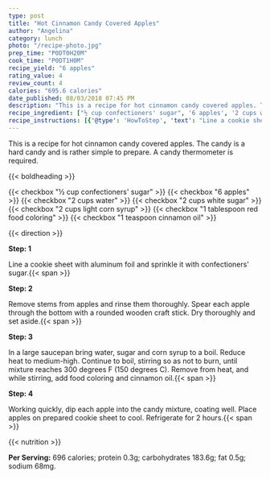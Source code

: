 ```yaml
---
type: post
title: "Hot Cinnamon Candy Covered Apples"
author: "Angelina"
category: lunch
photo: "/recipe-photo.jpg"
prep_time: "P0DT0H20M"
cook_time: "P0DT1H0M"
recipe_yield: "6 apples"
rating_value: 4
review_count: 4
calories: "695.6 calories"
date_published: 08/03/2018 07:45 PM
description: "This is a recipe for hot cinnamon candy covered apples. The candy is a hard candy and is rather simple to prepare.  A candy thermometer is required."
recipe_ingredient: ["½ cup confectioners' sugar", '6 apples', '2 cups water', '2 cups white sugar', '2 cups light corn syrup', '1 tablespoon red food coloring', '1 teaspoon cinnamon oil']
recipe_instructions: [{'@type': 'HowToStep', 'text': "Line a cookie sheet with aluminum foil and sprinkle it with confectioners' sugar.\n"}, {'@type': 'HowToStep', 'text': 'Remove stems from apples and rinse them thoroughly.  Spear each apple through the bottom with a rounded wooden craft stick.  Dry thoroughly and set aside.\n'}, {'@type': 'HowToStep', 'text': 'In a large saucepan bring water, sugar and corn syrup to a boil.  Reduce heat to medium-high.  Continue to boil, stirring so as not to burn, until mixture reaches 300 degrees F (150 degrees C).  Remove from heat, and while stirring, add food coloring and cinnamon oil.\n'}, {'@type': 'HowToStep', 'text': 'Working quickly, dip each apple into the candy mixture, coating well.  Place apples on prepared cookie sheet to cool.  Refrigerate for 2 hours.\n'}]
---
```


This is a recipe for hot cinnamon candy covered apples. The candy is a hard candy and is rather simple to prepare.  A candy thermometer is required. 

{{< boldheading >}}

{{< checkbox "½ cup confectioners' sugar" >}}
{{< checkbox "6  apples" >}}
{{< checkbox "2 cups water" >}}
{{< checkbox "2 cups white sugar" >}}
{{< checkbox "2 cups light corn syrup" >}}
{{< checkbox "1 tablespoon red food coloring" >}}
{{< checkbox "1 teaspoon cinnamon oil" >}}


{{< direction >}}

**Step: 1**

Line a cookie sheet with aluminum foil and sprinkle it with confectioners' sugar.{{< span >}}

**Step: 2**

Remove stems from apples and rinse them thoroughly.  Spear each apple through the bottom with a rounded wooden craft stick.  Dry thoroughly and set aside.{{< span >}}

**Step: 3**

In a large saucepan bring water, sugar and corn syrup to a boil.  Reduce heat to medium-high.  Continue to boil, stirring so as not to burn, until mixture reaches 300 degrees F (150 degrees C).  Remove from heat, and while stirring, add food coloring and cinnamon oil.{{< span >}}

**Step: 4**

Working quickly, dip each apple into the candy mixture, coating well.  Place apples on prepared cookie sheet to cool.  Refrigerate for 2 hours.{{< span >}}

{{< nutrition >}}

**Per Serving:** 696 calories; protein 0.3g; carbohydrates 183.6g; fat 0.5g; sodium 68mg.